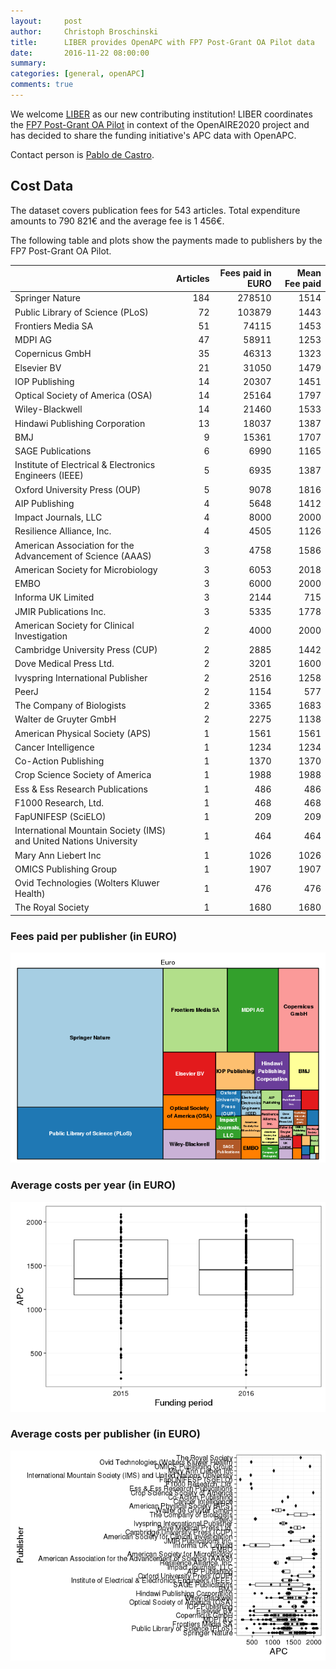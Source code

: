 ```yaml
---
layout:     post
author:     Christoph Broschinski
title:      LIBER provides OpenAPC with FP7 Post-Grant OA Pilot data
date:       2016-11-22 08:00:00
summary:    
categories: [general, openAPC]
comments: true
---
```





We welcome [LIBER](http://libereurope.eu/) as our new contributing institution! LIBER coordinates the [FP7 Post-Grant OA Pilot](https://www.openaire.eu/postgrantoapilot) in context of the OpenAIRE2020 project and has decided to share the funding initiative's APC data with OpenAPC.

Contact person is [Pablo de Castro](mailto:Pablo.deCastro@kb.nl).

## Cost Data



The dataset covers publication fees for 543 articles. Total expenditure amounts to 790 821€ and the average fee is 1 456€.

The following table and plots show the payments made to publishers by the FP7 Post-Grant OA Pilot.


|                                                                   | Articles| Fees paid in EURO| Mean Fee paid|
|:------------------------------------------------------------------|--------:|-----------------:|-------------:|
|Springer Nature                                                    |      184|            278510|          1514|
|Public Library of Science (PLoS)                                   |       72|            103879|          1443|
|Frontiers Media SA                                                 |       51|             74115|          1453|
|MDPI AG                                                            |       47|             58911|          1253|
|Copernicus GmbH                                                    |       35|             46313|          1323|
|Elsevier BV                                                        |       21|             31050|          1479|
|IOP Publishing                                                     |       14|             20307|          1451|
|Optical Society of America (OSA)                                   |       14|             25164|          1797|
|Wiley-Blackwell                                                    |       14|             21460|          1533|
|Hindawi Publishing Corporation                                     |       13|             18037|          1387|
|BMJ                                                                |        9|             15361|          1707|
|SAGE Publications                                                  |        6|              6990|          1165|
|Institute of Electrical & Electronics Engineers (IEEE)             |        5|              6935|          1387|
|Oxford University Press (OUP)                                      |        5|              9078|          1816|
|AIP Publishing                                                     |        4|              5648|          1412|
|Impact Journals, LLC                                               |        4|              8000|          2000|
|Resilience Alliance, Inc.                                          |        4|              4505|          1126|
|American Association for the Advancement of Science (AAAS)         |        3|              4758|          1586|
|American Society for Microbiology                                  |        3|              6053|          2018|
|EMBO                                                               |        3|              6000|          2000|
|Informa UK Limited                                                 |        3|              2144|           715|
|JMIR Publications Inc.                                             |        3|              5335|          1778|
|American Society for Clinical Investigation                        |        2|              4000|          2000|
|Cambridge University Press (CUP)                                   |        2|              2885|          1442|
|Dove Medical Press Ltd.                                            |        2|              3201|          1600|
|Ivyspring International Publisher                                  |        2|              2516|          1258|
|PeerJ                                                              |        2|              1154|           577|
|The Company of Biologists                                          |        2|              3365|          1683|
|Walter de Gruyter GmbH                                             |        2|              2275|          1138|
|American Physical Society (APS)                                    |        1|              1561|          1561|
|Cancer Intelligence                                                |        1|              1234|          1234|
|Co-Action Publishing                                               |        1|              1370|          1370|
|Crop Science Society of America                                    |        1|              1988|          1988|
|Ess & Ess Research Publications                                    |        1|               486|           486|
|F1000 Research, Ltd.                                               |        1|               468|           468|
|FapUNIFESP (SciELO)                                                |        1|               209|           209|
|International Mountain Society (IMS) and United Nations University |        1|               464|           464|
|Mary Ann Liebert Inc                                               |        1|              1026|          1026|
|OMICS Publishing Group                                             |        1|              1907|          1907|
|Ovid Technologies (Wolters Kluwer Health)                          |        1|               476|           476|
|The Royal Society                                                  |        1|              1680|          1680|

### Fees paid per publisher (in EURO)

![plot of chunk tree_fp7_2016_11_22_full](/figure/tree_fp7_2016_11_22_full-1.png)

###  Average costs per year (in EURO)

![plot of chunk box_fp7_2016_11_22_year_full](/figure/box_fp7_2016_11_22_year_full-1.png)

###  Average costs per publisher (in EURO)

![plot of chunk box_fp7_2016_11_2_publisher_full](/figure/box_fp7_2016_11_2_publisher_full-1.png)
